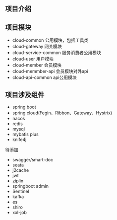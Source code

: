 ## 项目介绍

## 项目模块
- cloud-common          公用模块，包括工具类
- cloud-gateway         网关模块
- cloud-service-common  服务消费者公用模块
- cloud-user            用户模块
- cloud-member          会员模块
- cloud-memmber-api     会员模块对外api
- cloud-api-common      api公用模块
## 项目涉及组件
- spring boot
- spring cloud(Fegin、Ribbon、Gateway、Hystrix)
- nacos
- redis
- mysql
- mybatis plus
- knife4j

待添加
- swagger/smart-doc
- seata
- j2cache
- jwt
- ziplin
- springboot admin
- Sentinel
- kafka
- es
- shiro
- xxl-job

